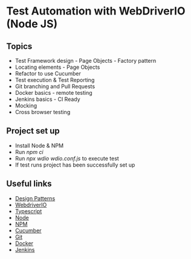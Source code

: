 # Test Automation with WebDriverIO (Node JS)

## Topics
* Test Framework design - Page Objects - Factory pattern
* Locating elements - Page Objects
* Refactor to use Cucumber
* Test execution & Test Reporting
* Git branching and Pull Requests
* Docker basics - remote testing
* Jenkins basics - CI Ready
* Mocking
* Cross browser testing

## Project set up
* Install Node & NPM
* Run _npm ci_
* Run _npx wdio wdio.conf.js_ to execute test
* If test runs project has been successfully set up

## Useful links
* [Design Patterns](https://www.tutorialspoint.com/design_pattern/index.htm)
* [WebdriverIO](https://webdriver.io/docs/gettingstarted.html)
* [Typescript](https://www.typescriptlang.org/docs/home.html)
* [Node](https://nodejs.org/en/docs/)
* [NPM](https://www.npmjs.com/)
* [Cucumber](https://cucumber.io/docs/cucumber/)
* [Git](https://git-scm.com/docs)
* [Docker](https://docs.docker.com/)
* [Jenkins](https://www.jenkins.io/doc/)
